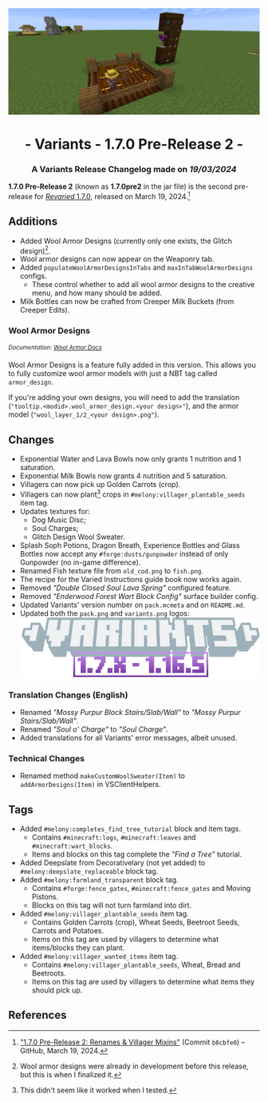 <div style="text-align: center;"> <img src=ChangelogPhoto.png width="1500"> </div>

# <div style="text-align: center;">- Variants - 1.7.0 Pre-Release 2 -</div>
### <div style="text-align: center;">A Variants Release Changelog made on *19/03/2024*</div>

**1.7.0 Pre-Release 2** (known as **1.7.0pre2** in the jar file) is the second pre-release for [*Revaried* 1.7.0](/Variants/Changelogs/1.16.5%20-%201.7.0/Changelog%201.7.0.md), released on March 19, 2024.[^1]

## Additions
- Added Wool Armor Designs (currently only one exists, the Glitch design)[^2].
- Wool armor designs can now appear on the Weaponry tab.
- Added `populateWoolArmorDesignsInTabs` and `maxInTabWoolArmorDesigns` configs.
  - These control whether to add all wool armor designs to the creative menu, and how many should be added.
- Milk Bottles can now be crafted from Creeper Milk Buckets (from Creeper Edits).

### Wool Armor Designs
<sup>*Documentation: [Wool Armor Docs](https://github.com/Fabricio20106/Informational-Mod-Features/blob/main/Variants/Docs/Wool%20Armor.md)*</sup>

Wool Armor Designs is a feature fully added in this version. This allows you to fully customize wool armor models with just a NBT tag called `armor_design`.

If you're adding your own designs, you will need to add the translation (`"tooltip.<modid>.wool_armor_design.<your design>"`), and the armor model (`"wool_layer_1/2_<your design>.png"`).

## Changes
- Exponential Water and Lava Bowls now only grants 1 nutrition and 1 saturation.
- Exponential Milk Bowls now grants 4 nutrition and 5 saturation.
- Villagers can now pick up Golden Carrots (crop).
- Villagers can now plant[^3] crops in `#melony:villager_plantable_seeds` item tag.
- Updates textures for:
  - Dog Music Disc;
  - Soul Charges;
  - Glitch Design Wool Sweater.
- Splash Soph Potions, Dragon Breath, Experience Bottles and Glass Bottles now accept any `#forge:dusts/gunpowder` instead of only Gunpowder (no in-game difference).
- Renamed Fish texture file from `old_cod.png` to `fish.png`.
- The recipe for the Varied Instructions guide book now works again.
- Removed *"Double Closed Soul Lava Spring"* configured feature.
- Removed *"Enderwood Forest Wart Block Config"* surface builder config.
- Updated Variants' version number on `pack.mcmeta` and on `README.md`.
- Updated both the `pack.png` and `variants.png` logos:
  ![Variants 1.7.X Logo](https://raw.githubusercontent.com/Fabricio20106/Variants/forge-1.16.5/src/main/resources/variants.png)

### Translation Changes (English)
- Renamed *"Mossy Purpur Block Stairs/Slab/Wall"* to *"Mossy Purpur Stairs/Slab/Wall"*.
- Renamed *"Soul o' Charge"* to *"Soul Charge"*.
- Added translations for all Variants' error messages, albeit unused.

### Technical Changes
- Renamed method `makeCustomWoolSweater(Item)` to `addArmorDesigns(Item)` in VSClientHelpers.

## Tags
- Added `#melony:completes_find_tree_tutorial` block and item tags.
  - Contains `#minecraft:logs`, `#minecraft:leaves` and `#minecraft:wart_blocks`.
  - Items and blocks on this tag complete the *"Find a Tree"* tutorial.
- Added Deepslate from Decorativelary (not yet added) to `#melony:deepslate_replaceable` block tag.
- Added `#melony:farmland_transparent` block tag.
  - Contains `#forge:fence_gates`, `#minecraft:fence_gates` and Moving Pistons.
  - Blocks on this tag will not turn farmland into dirt.
- Added `#melony:villager_plantable_seeds` item tag.
  - Contains Golden Carrots (crop), Wheat Seeds, Beetroot Seeds, Carrots and Potatoes.
  - Items on this tag are used by villagers to determine what items/blocks they can plant.
- Added `#melony:villager_wanted_items` item tag.
  - Contains `#melony:villager_plantable_seeds`, Wheat, Bread and Beetroots.
  - Items on this tag are used by villagers to determine what items they should pick up.

## References
[^1]: ["1.7.0 Pre-Release 2: Renames & Villager Mixins"](https://github.com/Fabricio20106/Variants/commit/b8cbfe04882e4899a204a9dd7ef316bbf8aeb65d) (Commit `b8cbfe0`) – GitHub, March 19, 2024.
[^2]: Wool armor designs were already in development before this release, but this is when I finalized it.
[^3]: This didn't seem like it worked when I tested.
